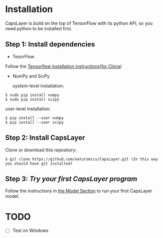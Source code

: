 # Installation
CapsLayer is build on the top of TensorFlow with its python API, so you need python to be installed first. 

## Step 1: Install dependencies
- TesorFlow 

Follow the [Tensorflow installation instructions](https://www.tensorflow.org/install)([for China](https://tensorflow.google.cn/install/))

- NumPy and SciPy

  system-level installation:

```
$ sudo pip install numpy
$ sudo pip install scipy
```

  user-level installation:

```
$ pip install --user numpy
$ pip install --user scipy
```

## Step 2: Install CapsLayer
Clone or download this repository:
```
$ git clone https://github.com/naturomics/CapsLayer.git (In this way you should have git installed)
```


## Step 3: *Try your first CapsLayer program*

Follow the instructions in [the Model Section](https://github.com/naturomics/CapsLayer/tree/master/models) to run your first CapsLayer model.


# TODO

- [ ] Test on Windows
